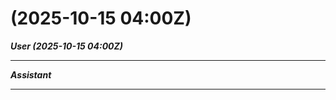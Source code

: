 <!-- Generated by SpecStory -->

<!-- vscode Session e87035b7-3646-466b-be7a-1f6ddd17d8c0 (2025-10-15 04:00Z) -->

#  (2025-10-15 04:00Z)

_**User (2025-10-15 04:00Z)**_



---

_**Assistant**_



---

